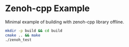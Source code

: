 # Zenoh-cpp Example

Minimal example of building with zenoh-cpp library offline.
```bash
mkdir -p build && cd build 
cmake .. && make
./zenoh_test
```